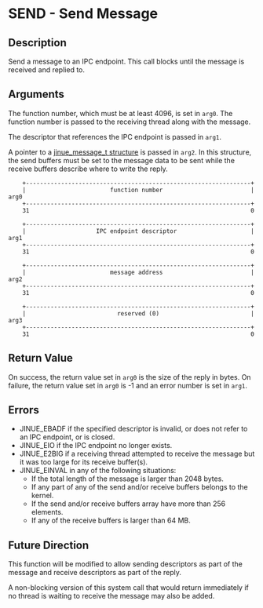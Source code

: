 # SEND - Send Message

## Description

Send a message to an IPC endpoint. This call blocks until the message is
received and replied to.

## Arguments

The function number, which must be at least 4096, is set in `arg0`. The function
number is passed to the receiving thread along with the message.

The descriptor that references the IPC endpoint is passed in `arg1`. 

A pointer to a [jinue_message_t structure](../../include/libc/jinue/shared/ipc.h)
is passed in `arg2`. In this structure, the send buffers must be set to the
message data to be sent while the receive buffers describe where to write the
reply.

```
    +----------------------------------------------------------------+
    |                        function number                         |  arg0
    +----------------------------------------------------------------+
    31                                                               0
    
    +----------------------------------------------------------------+
    |                    IPC endpoint descriptor                     |  arg1
    +----------------------------------------------------------------+
    31                                                               0

    +----------------------------------------------------------------+
    |                        message address                         |  arg2
    +----------------------------------------------------------------+
    31                                                               0

    +----------------------------------------------------------------+
    |                          reserved (0)                          |  arg3
    +----------------------------------------------------------------+
    31                                                               0
```

## Return Value

On success, the return value set in `arg0` is the size of the reply in bytes. On
failure, the return value set in `arg0` is -1 and an error number is set in
`arg1`.
    
## Errors

* JINUE_EBADF if the specified descriptor is invalid, or does not refer to an
IPC endpoint, or is closed.
* JINUE_EIO if the IPC endpoint no longer exists.
* JINUE_E2BIG if a receiving thread attempted to receive the message but it was
too large for its receive buffer(s).
* JINUE_EINVAL in any of the following situations:
    * If the total length of the message is larger than 2048 bytes.
    * If any part of any of the send and/or receive buffers belongs to the kernel.
    * If the send and/or receive buffers array have more than 256 elements.
    * If any of the receive buffers is larger than 64 MB.

## Future Direction

This function will be modified to allow sending descriptors as part of the
message and receive descriptors as part of the reply.

A non-blocking version of this system call that would return immediately if no
thread is waiting to receive the message may also be added.
